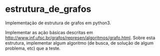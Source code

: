 # estrutura_de_grafos
Implementação de estrutura de grafos em python3.

Implementar as ação básicas descritas em http://www.inf.ufsc.br/grafos/represen/algoritmos/grafo.html. Sobre esta estrutura, implementar algum algoritmo (de busca, de solução de algum problema, etc) que a teste.
